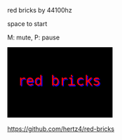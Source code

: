 red bricks by 44100hz

space to start

M: mute, P: pause

![title screen](./redbricks.bmp)

https://github.com/hertz4/red-bricks
